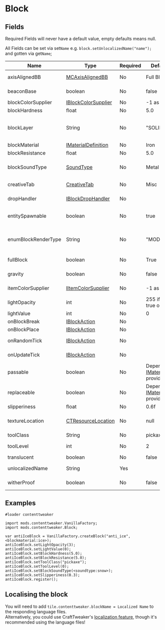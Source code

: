 # Block

## Fields 
Required Fields will never have a default value, empty defaults means null.

All Fields can be set via set`Name` e.g. `block.setUnlocalizedName("name");` and gotten via get`Name`;

|Name                |Type                                                                                                     |Required |Default Value                                                                                                  |Notes                                                                                    |
|--------------------|---------------------------------------------------------------------------------------------------------|---------|---------------------------------------------------------------------------------------------------------------|-----------------------------------------------------------------------------------------|
|axisAlignedBB       |[MCAxisAlignedBB](/Mods/ContentTweaker/Vanilla/Types/Block/MCAxisAlignedBB/)                             |No       |Full Block                                                                                                     |Lets you set the block's bounding box                                                    |
|beaconBase          |boolean                                                                                                  |No       |false                                                                                                          |Can this block be used as part of a beacon's base?                                       |
|blockColorSupplier  |[IBlockColorSupplier](/Mods/ContentTweaker/Vanilla/Advanced_Functionality/Functions/IBlockColorSupplier/)|No       |-1 as color                                                                                                    |The block's color                                                                        |
|blockHardness       |float                                                                                                    |No       |5.0                                                                                                            |How long it takes to break                                                               |
|blockLayer          |String                                                                                                   |No       |"SOLID"                                                                                                        |"SOLID", "CUTOUT_MIPPED", "CUTOUT", "TRANSLUCENT"                                        |
|blockMaterial       |[IMaterialDefinition](/Mods/ContentTweaker/Vanilla/Types/Block/IMaterialDefinition/)                     |No       |Iron                                                                                                           |The Block's base material                                                                |
|blockResistance     |float                                                                                                    |No       |5.0                                                                                                            |Explosion resistance                                                                     |
|blockSoundType      |[SoundType](/Mods/ContentTweaker/Vanilla/Types/Sound/ISoundTypeDefinition/)                              |No       |Metal                                                                                                          |The Block's sound type (determines things like the breaking sound)                       |
|creativeTab         |[CreativeTab](/Mods/ContentTweaker/Vanilla/Creatable_Content/Creative_Tab/)                              |No       |Misc                                                                                                           |The Creative tab the item will appear in                                                 |
|dropHandler         |[IBlockDropHandler](/Mods/ContentTweaker/Vanilla/Advanced_Functionality/Functions/IBlockDropHandler/)    |No       |                                                                                                               |The Creative tab the item will appear in                                                 |
|entitySpawnable     |boolean                                                                                                  |No       |true                                                                                                           |Can be used to prevent any entities from spawning on this block                          |
|enumBlockRenderType |String                                                                                                   |No       |"MODEL"                                                                                                        |"INVISIBLE", "LIQUID", "ENTITYBLOCK_ANIMATED", "MODEL"  → Sets how the block is rendered |
|fullBlock           |boolean                                                                                                  |No       |True                                                                                                           |Used for rendering and light calculations                                                |
|gravity             |boolean                                                                                                  |No       |false                                                                                                          |Is this block affected by gravity                                                        |
|itemColorSupplier   |[IItemColorSupplier](/Mods/ContentTweaker/Vanilla/Advanced_Functionality/Functions/IItemColorSupplier/)  |No       |-1 as color                                                                                                    |The block's color when it is in item form                                                |
|lightOpacity        |int                                                                                                      |No       |255 if fullBlock is true or 0                                                                                  |Does Light pass through                                                                  |
|lightValue          |int                                                                                                      |No       |0                                                                                                              |Light level of block, max 15                                                             |
|onBlockBreak        |[IBlockAction](/Mods/ContentTweaker/Vanilla/Advanced_Functionality/Functions/IBlockAction/)              |No       |                                                                                                               |Called when Block is broken.                                                             |
|onBlockPlace        |[IBlockAction](/Mods/ContentTweaker/Vanilla/Advanced_Functionality/Functions/IBlockAction/)              |No       |                                                                                                               |Called when Block is placed.                                                             |
|onRandomTick        |[IBlockAction](/Mods/ContentTweaker/Vanilla/Advanced_Functionality/Functions/IBlockAction/)              |No       |                                                                                                               |Called on a random tick event.                                                           |
|onUpdateTick        |[IBlockAction](/Mods/ContentTweaker/Vanilla/Advanced_Functionality/Functions/IBlockAction/)              |No       |                                                                                                               |Called when Block receives a block update.                                               |
|passable            |boolean                                                                                                  |No       |Depending on the [IMaterialDefinition](/Mods/ContentTweaker/Vanilla/Types/Block/IMaterialDefinition/) provided |Can players pass through this block?                                                     |
|replaceable         |boolean                                                                                                  |No       |Depending on the [IMaterialDefinition](/Mods/ContentTweaker/Vanilla/Types/Block/IMaterialDefinition/) provided |Can this block be replaced by another block?                                             |
|slipperiness        |float                                                                                                    |No       |0.6f                                                                                                           |Ice blocks are 0.98f                                                                     |
|textureLocation     |[CTResourceLocation](/Mods/ContentTweaker/Vanilla/Types/Resources/CTResourceLocation/)                   |No       |null                                                                                                           |The block's resource location, used for textures etc.                                    |
|toolClass           |String                                                                                                   |No       |pickaxe                                                                                                        |Tool required to Break Block                                                             |
|toolLevel           |int                                                                                                      |No       |2                                                                                                              |Tool Level required to Break Block                                                       |
|translucent         |boolean                                                                                                  |No       |false                                                                                                          |Is see through                                                                           |
|unlocalizedName     |String                                                                                                   |Yes      |                                                                                                               |Name, should be all lowercase                                                            |
|witherProof         |boolean                                                                                                  |No       |false                                                                                                          |Can Wither's destroy this block                                                          |

## Examples
```
#loader contenttweaker

import mods.contenttweaker.VanillaFactory;
import mods.contenttweaker.Block;

var antiIceBlock = VanillaFactory.createBlock("anti_ice", <blockmaterial:ice>);
antiIceBlock.setLightOpacity(3);
antiIceBlock.setLightValue(0);
antiIceBlock.setBlockHardness(5.0);
antiIceBlock.setBlockResistance(5.0);
antiIceBlock.setToolClass("pickaxe");
antiIceBlock.setToolLevel(0);
antiIceBlock.setBlockSoundType(<soundtype:snow>);
antiIceBlock.setSlipperiness(0.3);
antiIceBlock.register();
```

## Localising the block
You will need to add `tile.contenttweaker.blockName = Localized Name` to the responding language files.  
Alternatively, you could use CraftTweaker's [localization feature](/Vanilla/Game/IGame/), though it's recommended using the language files!